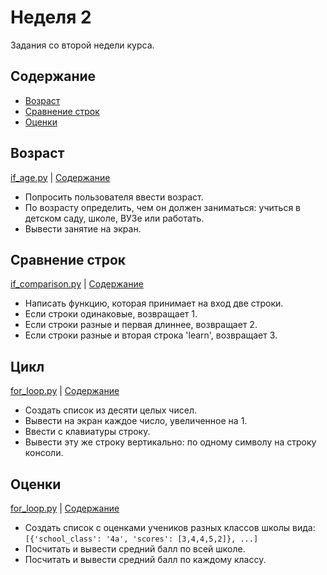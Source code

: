 # Неделя 2

Задания со второй недели курса.


## Содержание  

* [Возраст](#Возраст)  
* [Сравнение строк](#Сравнение-строк)
* [Оценки](#Оценки)


## Возраст

[if_age.py](if_age.py) | [Содержание](https://github.com/tonkytonky/learn_python/tree/master/week2#Содержание)

* Попросить пользователя ввести возраст.  
* По возрасту определить, чем он должен заниматься: учиться в детском саду, школе, ВУЗе или работать.  
* Вывести занятие на экран.


## Сравнение строк

[if_comparison.py](if_comparison.py) | [Содержание](https://github.com/tonkytonky/learn_python/tree/master/week2#Содержание)

* Написать функцию, которая принимает на вход две строки.  
* Если строки одинаковые, возвращает 1.  
* Если строки разные и первая длиннее, возвращает 2.  
* Если строки разные и вторая строка 'learn', возвращает 3.


## Цикл

[for_loop.py](for_loop.py) | [Содержание](https://github.com/tonkytonky/learn_python/tree/master/week2#Содержание)

* Создать список из десяти целых чисел.  
* Вывести на экран каждое число, увеличенное на 1.  
* Ввести с клавиатуры строку.  
* Вывести эту же строку вертикально: по одному символу на строку консоли.  

## Оценки

[for_loop.py](for_loop.py) | [Содержание](https://github.com/tonkytonky/learn_python/tree/master/week2#Содержание)

* Создать список с оценками учеников разных классов школы вида:  
`[{'school_class': '4a', 'scores': [3,4,4,5,2]}, ...]`  
* Посчитать и вывести средний балл по всей школе.  
* Посчитать и вывести средний балл по каждому классу.
